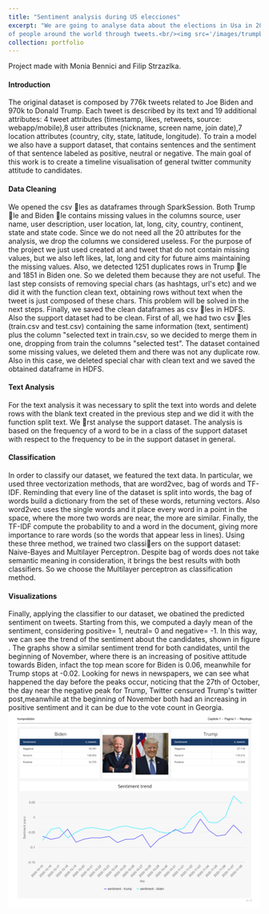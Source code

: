 ```yaml
---
title: "Sentiment analysis during US elecciones"
excerpt: "We are going to analyse data about the elections in Usa in 2020, to understand the general sentiment
of people around the world through tweets.<br/><img src='/images/trumpbiden.png'>"
collection: portfolio
---
```


Project made with Monia Bennici and Filip Strzazlka.
#### Introduction
The original dataset is composed by 776k tweets related
to Joe Biden and 970k to Donald Trump. Each tweet is described by its text and 19 additional
attributes: 4 tweet attributes (timestamp, likes, retweets, source: webapp/mobile),8 user attributes
(nickname, screen name, join date),7 location attributes (country, city, state, latitude, longitude).
To train a model we also have a support dataset, that contains sentences and the sentiment of that
sentence labeled as positive, neutral or negative. The main goal of this work is to create a timeline
visualisation of general twitter community attitude to candidates.

#### Data Cleaning
We opened the csv les as dataframes through SparkSession. Both Trump le and Biden le
contains missing values in the columns source, user name, user description, user location, lat, long,
city, country, continent, state and state code. Since we do not need all the 20 attributes for the
analysis, we drop the columns we considered useless. For the purpose of the project we just used
created at and tweet that do not contain missing values, but we also left likes, lat, long and city for
future aims maintaining the missing values. Also, we detected 1251 duplicates rows in Trump le
and 1851 in Biden one. So we deleted them because they are not useful. The last step consists of
removing special chars (as hashtags, url's etc) and we did it with the function clean text, obtaining
rows without text when the tweet is just composed of these chars. This problem will be solved in
the next steps. Finally, we saved the clean dataframes as csv les in HDFS.
Also the support dataset had to be clean. First of all, we had two csv les (train.csv and test.csv)
containing the same information (text, sentiment) plus the column "selected text in train.csv, so we decided to merge them in one, dropping from train the columns "selected test". The dataset contained some missing values, we deleted them and there was not any duplicate row. Also in this
case, we deleted special char with clean text and we saved the obtained dataframe in HDFS.

#### Text Analysis

For the text analysis it was necessary to split the text into words and delete rows with the blank
text created in the previous step and we did it with the function split text. We rst analyse the
support dataset. The analysis is based on the frequency of a word to be in a class of the support
dataset with respect to the frequency to be in the support dataset in general.

#### Classification
In order to classify our dataset, we featured the text data. In particular, we used three vectorization
methods, that are word2vec, bag of words and TF-IDF. Reminding that every line of the dataset is
split into words, the bag of words build a dictionary from the set of these words, returning vectors.
Also word2vec uses the single words and it place every word in a point in the space, where the
more two words are near, the more are similar. Finally, the TF-IDF compute the probability to and a word in the document, giving more importance to rare words (so the words that appear less in lines). Using these three method, we trained two classiers on the support dataset: Naive-Bayes and Multilayer Perceptron.
Despite bag of words does not take semantic meaning in consideration, it brings the best results
with both classifiers. So we choose the Multilayer perceptron as classification method.

#### Visualizations
Finally, applying the classifier to our dataset, we obatined the predicted sentiment on tweets.
Starting from this, we computed a dayly mean of the sentiment, considering positive= 1, neutral=
0 and negative= -1. In this way, we can see the trend of the sentiment about the candidates, shown
in figure . The graphs show a similar sentiment trend for both candidates, until the beginning
of November, where there is an increasing of positive attitude towards Biden, infact the top mean
score for Biden is 0.06, meanwhile for Trump stops at -0.02. Looking for news in newspapers, we
can see what happened the day before the peaks occur, noticing that the 27th of October, the
day near the negative peak for Trump, Twitter censured Trump's twitter post,meanwhile at the
beginning of November both had an increasing in positive sentiment and it can be due to the vote
count in Georgia.
<img src='/images/trumpvsbiden.png'>
